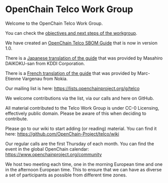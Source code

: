 # OpenChain Telco Work Group
Welcome to the OpenChain Telco Work Group.

You can check the [objectives and next steps of the workgroup](https://github.com/OpenChain-Project/Telco-WG/blob/main/Objectives.md).

We have created an [OpenChain Telco SBOM Guide](https://github.com/OpenChain-Project/Telco-WG/blob/main/OpenChain-Telco-SBOM-Guide_EN.md) that is now in version 1.0.

There is a [Japanese translation of the guide](https://github.com/OpenChain-Project/Telco-WG/blob/main/OpenChain-Telco-SBOM-Guide_JP.md) that was provided by Masahiro DAIKOKU-san from KDDI Corporation.

There is a [French translation of the guide](https://github.com/OpenChain-Project/Telco-WG/blob/main/OpenChain-Telco-SBOM-Guide_FR.md) that was provided by Marc-Etienne Vargenau from Nokia.

Our mailing list is here:
https://lists.openchainproject.org/g/telco

We welcome contributions via the list, via our calls and here on GitHub.

All material contributed to the Telco Work Group is under CC-0 Licensing, effectively public domain. Please be aware of this when deciding to contribute.

Please go to our wiki to start adding (or reading) material. You can find it here:
https://github.com/OpenChain-Project/telco/wiki

Our regular calls are the first Thursday of each month. You can find the event in the global OpenChain calendar: https://www.openchainproject.org/community

We host two meeting each time, one in the morning European time and one in the afternoon European time. This to ensure that we can have as diverse a set of participants as possible from different time zones.
